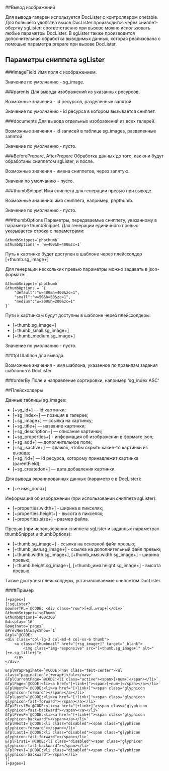##Вывод изображений

Для вывода галереи используется DocLister с контроллером onetable. Для большего удобства вызов DocLister производится через сниппет-обертку sgLister; соответственно при вызове можно использовать любые параметры DocLister. В sgLister также производится дополнительная обработка выводимых данных, которая реализована с помощью параметра prepare при вызове DocLister.

## Параметры сниппета sgLister
###imageField
Имя поля с изображением.

Значение по умолчанию - sg_image.

###parents
Для вывода изображений из указанных ресурсов.

Возможные значения - id ресурсов, разделенные запятой.

Значение по умолчанию - id ресурса в котором вызывается сниппет.

###documents
Для вывода отдельных изображений из всех галерей.

Возможные значения - id записей в таблице sg_images, разделенные запятой.

Значение по умолчанию - пусто.

###BeforePrepare, AfterPrepare
Обработка данных до того, как они будут обработаны сниппетом sgLister, и после.

Возможные значения - имена сниппетов, через запятую.

Значени по умолчанию - пусто.

###thumbSnippet
Имя сниппета для генерации превью при выводе.

Возможные значения: имя сниппета, например, phpthumb.

Значение по умолчанию - пусто.

###thumbOptions
Параметры, передаваемые сниппету, указанному в параметре thumbSnippet. Для генерации единичного превью указывается строка с параметрами:
```
&thumbSnippet=`phpthumb`
&thumbOptions = `w=400&h=400&zc=1`
```

Путь к картинке будет доступен в шаблоне через плейсхолдер [+thumb.sg_image+]

Для генерации нескольких превью параметры можно задавать в json-формате:
```
&thumbSnippet=`phpthumb`
&thumbOptions = `{
    "default":"w=400&h=400&zc=1",
    "small":"w=50&h=50&zc=1",
    "medium":"w=200&h=200&zc=1"
}`
```

Пути к картинкам будут доступны в шаблоне через плейсхолдеры:

- [+thumb.sg_image+]
- [+thumb_small.sg_image+]
- [+thumb_medium.sg_image+]

Значение по умолчанию - пусто.

###tpl
Шаблон для вывода.

Возможные значения - имя шаблона, указанное по правилам задания шаблонов в DocLister.

###orderBy
Поле и направление сортировки, например 'sg_index ASC'


##Плейсхолдеры

Данные таблицы sg_images:

* [+sg_id+] — id картинки;
* [+sg_index+] — позиция в галерее;
* [+sg_image+] — ссылка на картинку;
* [+sg_title+] — название картинки;
* [+sg_description+] — описание картинки;
* [+sg_properties+] - информация об изображении в формате json;
* [+sg_add+] — дополнительное поле;
* [+sg_isactive+] — флажок, чтобы скрыть какие-то картинки из вывода;
* [+sg_rid+] — id ресурса, которому принадлежит картинка (parentField);
* [+sg_createdon+] — дата добавления картинки.

Для вывода экранированных данных (параметр e в DocLister):

* [+e.имя_поля+]

Информация об изображении (при использовании сниппета sgLister):

* [+properties.width+] - ширина в пикселях;
* [+properties.height+] - высота в пикселях;
* [+properties.size+] - размер файла.

Превью (при использовании сниппета sgLister и заданных параметрах thumbSnippet и thumbOptions):

* [+thumb.sg_image+] - ссылка на основной файл превью;
* [+thumb_имя.sg_image+] - ссылка на дополнительный файл превью;
* [+thumb.width.sg_image+], [+thumb_имя.width.sg_image+] - ширина превью;
* [+thumb.height.sg_image+], [+thumb_имя.height.sg_image+] - высота превью.

Также доступны плейсхолдеры, устанавливаемые сниппетом DocLister.

####Пример
```
[+pages+]
[!sgLister?
&ownerTPL=`@CODE: <div class="row">[+dl.wrap+]</div>`
&thumbSnippet=`sgThumb`
&thumbOptions=`400x300`
&display=`16`
&paginate=`pages`
&PrevNextAlwaysShow=`1`
&tpl=`@CODE:
<div class="col-lg-3 col-md-4 col-xs-6 thumb">
    <a class="thumbnail" href="[+sg_image+]" target="_blank">
        <img class="img-responsive" src="[+thumb.sg_image+]" alt="[+e.sg_title+]">
    </a>
</div>
`
&TplWrapPaginate=`@CODE:<nav class="text-center"><ul class="pagination">[+wrap+]</ul></nav>`
&TplCurrentPage=`@CODE:<li class="active"><span>[+num+]</span></li>`
&TplPage=`@CODE:<li><a href="[+link+]"><span>[+num+]</span></a></li>`
&TplNextP=`@CODE:<li><a href="[+link+]"><span class="glyphicon glyphicon-forward"></span></a></li>`
&TplLastP=`@CODE:<li><a href="[+link+]"><span class="glyphicon glyphicon-fast-forward"></span></a></li>`
&TplFirstP=`@CODE:<li><a href="[+link+]"><span class="glyphicon glyphicon-fast-backward"></span></a></li>`
&TplPrevP=`@CODE:<li><a href="[+link+]"><span class="glyphicon glyphicon-backward"></span></a></li>`
&TplNextI=`@CODE:<li class="disabled"><span class="glyphicon glyphicon-forward"></span></li>`
&TplLastI=`@CODE:<li class="disabled"><span class="glyphicon glyphicon-fast-forward"></span></li>`
&TplFirstI=`@CODE:<li class="disabled"><span class="glyphicon glyphicon-fast-backward"></span></li>`
&TplPrevI=`@CODE:<li class="disabled"><span class="glyphicon glyphicon-backward"></span></li>`
!]
[+pages+]
```
